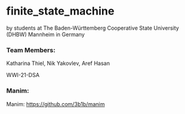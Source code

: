 # finite_state_machine
by students at The Baden-Württemberg Cooperative State University (DHBW) Mannheim in Germany

### Team Members:
Katharina Thiel,
Nik Yakovlev,
Aref Hasan

WWI-21-DSA


### Manim:
Manim: https://github.com/3b1b/manim

